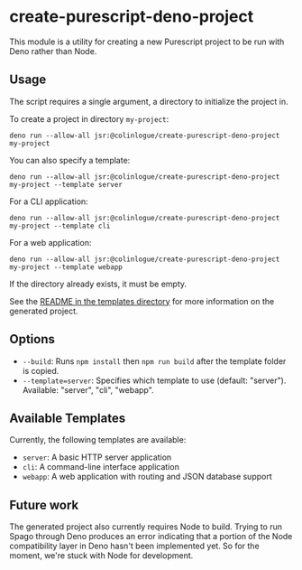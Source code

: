 # create-purescript-deno-project

This module is a utility for creating a new Purescript project to be run with Deno rather than Node.

## Usage

The script requires a single argument, a directory to initialize the project in.

To create a project in directory `my-project`:
```
deno run --allow-all jsr:@colinlogue/create-purescript-deno-project my-project
```

You can also specify a template:
```
deno run --allow-all jsr:@colinlogue/create-purescript-deno-project my-project --template server
```

For a CLI application:
```
deno run --allow-all jsr:@colinlogue/create-purescript-deno-project my-project --template cli
```

For a web application:
```
deno run --allow-all jsr:@colinlogue/create-purescript-deno-project my-project --template webapp
```

If the directory already exists, it must be empty.

See the [README in the templates directory](templates/server/README.md) for more information on the generated project.

## Options

- `--build`: Runs `npm install` then `npm run build` after the template folder is copied.
- `--template=server`: Specifies which template to use (default: "server"). Available: "server", "cli", "webapp".

## Available Templates

Currently, the following templates are available:
- `server`: A basic HTTP server application
- `cli`: A command-line interface application
- `webapp`: A web application with routing and JSON database support

## Future work

The generated project also currently requires Node to build. Trying to run Spago through Deno produces an error indicating that a portion of the Node compatibility layer in Deno hasn't been implemented yet. So for the moment, we're stuck with Node for development.
